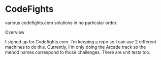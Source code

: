 # CodeFights
various codefights.com solutions in no particular order.


Overview

I signed up for Codefights.com.  I'm keeping a repo so I can use 2 different machines to do this.  Currently, I'm only doing the Arcade track so the mehod names correspond to those challenges.  There are unit tests too.
